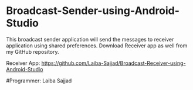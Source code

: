 # Broadcast-Sender-using-Android-Studio
This broadcast sender application will send the messages to receiver application using shared preferences.
Download Receiver app as well from my GitHub repository.

Receiver App: https://github.com/Laiba-Sajjad/Broadcast-Receiver-using-Android-Studio

#Programmer: Laiba Sajjad
